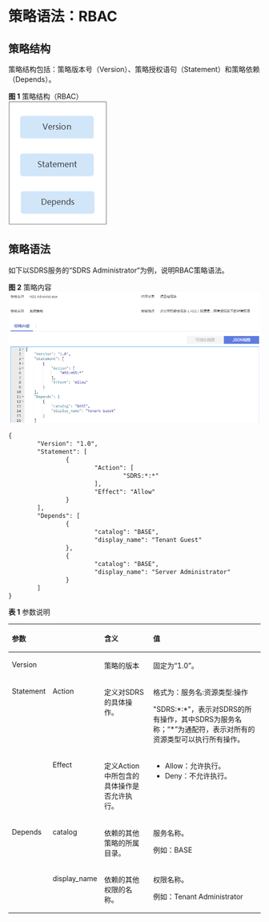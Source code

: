 # 策略语法：RBAC<a name="dew_01_0136"></a>

## 策略结构<a name="section96721439267"></a>

策略结构包括：策略版本号（Version）、策略授权语句（Statement）和策略依赖（Depends）。

**图 1**  策略结构（RBAC）<a name="fig288933182617"></a>  
![](figures/策略结构（RBAC）.png "策略结构（RBAC）")

## 策略语法<a name="section76852310268"></a>

如下以SDRS服务的“SDRS Administrator“为例，说明RBAC策略语法。

**图 2**  策略内容<a name="fig16534154617489"></a>  
![](figures/策略内容.png "策略内容")

```
{ 
        "Version": "1.0", 
        "Statement": [ 
                { 
                        "Action": [ 
                                "SDRS:*:*" 
                        ], 
                        "Effect": "Allow" 
                } 
        ], 
        "Depends": [ 
                { 
                        "catalog": "BASE", 
                        "display_name": "Tenant Guest" 
                }, 
                { 
                        "catalog": "BASE", 
                        "display_name": "Server Administrator" 
                } 
        ] 
}
```

**表 1**  参数说明

<a name="table1968910332618"></a>
<table><thead align="left"><tr id="row128903372615"><th class="cellrowborder" colspan="2" valign="top" id="mcps1.2.5.1.1"><p id="p2089010392616"><a name="p2089010392616"></a><a name="p2089010392616"></a>参数</p>
</th>
<th class="cellrowborder" valign="top" id="mcps1.2.5.1.2"><p id="p1889019332617"><a name="p1889019332617"></a><a name="p1889019332617"></a>含义</p>
</th>
<th class="cellrowborder" valign="top" id="mcps1.2.5.1.3"><p id="p188911392611"><a name="p188911392611"></a><a name="p188911392611"></a>值</p>
</th>
</tr>
</thead>
<tbody><tr id="row17891153122617"><td class="cellrowborder" colspan="2" valign="top" headers="mcps1.2.5.1.1 "><p id="p28912312617"><a name="p28912312617"></a><a name="p28912312617"></a>Version</p>
</td>
<td class="cellrowborder" valign="top" headers="mcps1.2.5.1.2 "><p id="p1289110310267"><a name="p1289110310267"></a><a name="p1289110310267"></a>策略的版本</p>
</td>
<td class="cellrowborder" valign="top" headers="mcps1.2.5.1.3 "><p id="p5891731262"><a name="p5891731262"></a><a name="p5891731262"></a>固定为<span class="parmvalue" id="parmvalue142284714307"><a name="parmvalue142284714307"></a><a name="parmvalue142284714307"></a>“1.0”</span>。</p>
</td>
</tr>
<tr id="row14891143152611"><td class="cellrowborder" rowspan="2" valign="top" width="8.04080408040804%" headers="mcps1.2.5.1.1 "><p id="p20891232263"><a name="p20891232263"></a><a name="p20891232263"></a>Statement</p>
</td>
<td class="cellrowborder" valign="top" width="10.561056105610561%" headers="mcps1.2.5.1.1 "><p id="p14891103112610"><a name="p14891103112610"></a><a name="p14891103112610"></a>Action</p>
</td>
<td class="cellrowborder" valign="top" width="24.052405240524052%" headers="mcps1.2.5.1.2 "><p id="p11891033267"><a name="p11891033267"></a><a name="p11891033267"></a>定义对SDRS的具体操作。</p>
</td>
<td class="cellrowborder" valign="top" width="57.34573457345735%" headers="mcps1.2.5.1.3 "><p id="p1891331269"><a name="p1891331269"></a><a name="p1891331269"></a>格式为：服务名:资源类型:操作</p>
<p id="p289173112619"><a name="p289173112619"></a><a name="p289173112619"></a>"SDRS:*:*"，表示对SDRS的所有操作，其中SDRS为服务名称；“*”为通配符，表示对所有的资源类型可以执行所有操作。</p>
</td>
</tr>
<tr id="row98919352615"><td class="cellrowborder" valign="top" headers="mcps1.2.5.1.1 "><p id="p11891203172614"><a name="p11891203172614"></a><a name="p11891203172614"></a>Effect</p>
</td>
<td class="cellrowborder" valign="top" headers="mcps1.2.5.1.1 "><p id="p1689123172617"><a name="p1689123172617"></a><a name="p1689123172617"></a>定义Action中所包含的具体操作是否允许执行。</p>
</td>
<td class="cellrowborder" valign="top" headers="mcps1.2.5.1.2 "><a name="ul48911237264"></a><a name="ul48911237264"></a><ul id="ul48911237264"><li>Allow：允许执行。</li><li>Deny：不允许执行。</li></ul>
</td>
</tr>
<tr id="row18911338261"><td class="cellrowborder" rowspan="2" valign="top" width="8.04080408040804%" headers="mcps1.2.5.1.1 "><p id="p28913322614"><a name="p28913322614"></a><a name="p28913322614"></a>Depends</p>
</td>
<td class="cellrowborder" valign="top" width="10.561056105610561%" headers="mcps1.2.5.1.1 "><p id="p68918316262"><a name="p68918316262"></a><a name="p68918316262"></a>catalog</p>
</td>
<td class="cellrowborder" valign="top" width="24.052405240524052%" headers="mcps1.2.5.1.2 "><p id="p6891832261"><a name="p6891832261"></a><a name="p6891832261"></a>依赖的其他策略的所属目录。</p>
</td>
<td class="cellrowborder" valign="top" width="57.34573457345735%" headers="mcps1.2.5.1.3 "><p id="p68911537269"><a name="p68911537269"></a><a name="p68911537269"></a>服务名称。</p>
<p id="p88911033262"><a name="p88911033262"></a><a name="p88911033262"></a>例如：BASE</p>
</td>
</tr>
<tr id="row989163172617"><td class="cellrowborder" valign="top" headers="mcps1.2.5.1.1 "><p id="p128919317263"><a name="p128919317263"></a><a name="p128919317263"></a>display_name</p>
</td>
<td class="cellrowborder" valign="top" headers="mcps1.2.5.1.1 "><p id="p58911302615"><a name="p58911302615"></a><a name="p58911302615"></a>依赖的其他权限的名称。</p>
</td>
<td class="cellrowborder" valign="top" headers="mcps1.2.5.1.2 "><p id="p1789212318265"><a name="p1789212318265"></a><a name="p1789212318265"></a>权限名称。</p>
<p id="p48928382619"><a name="p48928382619"></a><a name="p48928382619"></a>例如：Tenant Administrator</p>
</td>
</tr>
</tbody>
</table>

